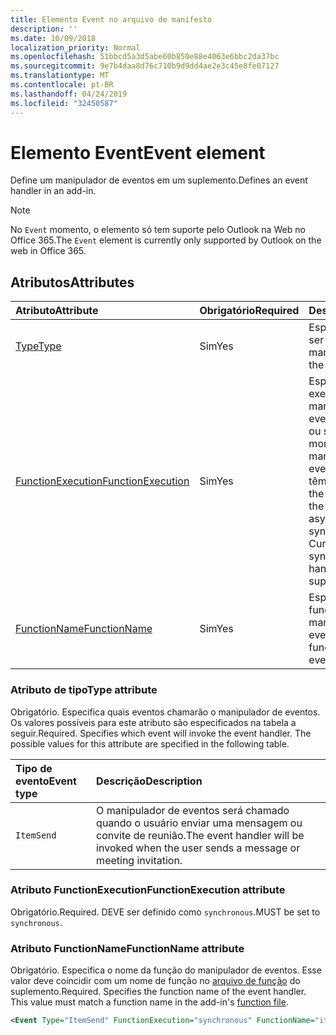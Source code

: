 ```yaml
---
title: Elemento Event no arquivo de manifesto
description: ''
ms.date: 10/09/2018
localization_priority: Normal
ms.openlocfilehash: 51bbcd5a3d5abe60b850e88e4063e6bbc2da37bc
ms.sourcegitcommit: 9e7b4daa8d76c710b9d9dd4ae2e3c45e8fe07127
ms.translationtype: MT
ms.contentlocale: pt-BR
ms.lasthandoff: 04/24/2019
ms.locfileid: "32450587"
---
```

# <a name="event-element"></a><span data-ttu-id="b0d17-102">Elemento Event</span><span class="sxs-lookup"><span data-stu-id="b0d17-102">Event element</span></span>

<span data-ttu-id="b0d17-103">Define um manipulador de eventos em um suplemento.</span><span class="sxs-lookup"><span data-stu-id="b0d17-103">Defines an event handler in an add-in.</span></span>

> [!NOTE] 
> <span data-ttu-id="b0d17-104">No `Event` momento, o elemento só tem suporte pelo Outlook na Web no Office 365.</span><span class="sxs-lookup"><span data-stu-id="b0d17-104">The `Event` element is currently only supported by Outlook on the web in Office 365.</span></span>

## <a name="attributes"></a><span data-ttu-id="b0d17-105">Atributos</span><span class="sxs-lookup"><span data-stu-id="b0d17-105">Attributes</span></span>

|  <span data-ttu-id="b0d17-106">Atributo</span><span class="sxs-lookup"><span data-stu-id="b0d17-106">Attribute</span></span>  |  <span data-ttu-id="b0d17-107">Obrigatório</span><span class="sxs-lookup"><span data-stu-id="b0d17-107">Required</span></span>  |  <span data-ttu-id="b0d17-108">Descrição</span><span class="sxs-lookup"><span data-stu-id="b0d17-108">Description</span></span>  |
|:-----|:-----|:-----|
|  [<span data-ttu-id="b0d17-109">Type</span><span class="sxs-lookup"><span data-stu-id="b0d17-109">Type</span></span>](#type-attribute)  |  <span data-ttu-id="b0d17-110">Sim</span><span class="sxs-lookup"><span data-stu-id="b0d17-110">Yes</span></span>  | <span data-ttu-id="b0d17-111">Especifica o evento a ser manipulado.</span><span class="sxs-lookup"><span data-stu-id="b0d17-111">Specifies the event to handle.</span></span> |
|  [<span data-ttu-id="b0d17-112">FunctionExecution</span><span class="sxs-lookup"><span data-stu-id="b0d17-112">FunctionExecution</span></span>](#functionexecution-attribute)  |  <span data-ttu-id="b0d17-113">Sim</span><span class="sxs-lookup"><span data-stu-id="b0d17-113">Yes</span></span>  | <span data-ttu-id="b0d17-p101">Especifica o estilo de execução para o manipulador de eventos, assíncrono ou síncrono. No momento, somente os manipuladores de eventos síncronos têm suporte.</span><span class="sxs-lookup"><span data-stu-id="b0d17-p101">Specifies the execution style for the event handler, asynchronous or synchronous. Currently only synchronous event handlers are supported.</span></span> |
|  [<span data-ttu-id="b0d17-116">FunctionName</span><span class="sxs-lookup"><span data-stu-id="b0d17-116">FunctionName</span></span>](#functionname-attribute)  |  <span data-ttu-id="b0d17-117">Sim</span><span class="sxs-lookup"><span data-stu-id="b0d17-117">Yes</span></span>  | <span data-ttu-id="b0d17-118">Especifica o nome da função para o manipulador de eventos.</span><span class="sxs-lookup"><span data-stu-id="b0d17-118">Specifies the function name for the event handler.</span></span> |

### <a name="type-attribute"></a><span data-ttu-id="b0d17-119">Atributo de tipo</span><span class="sxs-lookup"><span data-stu-id="b0d17-119">Type attribute</span></span>

<span data-ttu-id="b0d17-p102">Obrigatório. Especifica quais eventos chamarão o manipulador de eventos. Os valores possíveis para este atributo são especificados na tabela a seguir.</span><span class="sxs-lookup"><span data-stu-id="b0d17-p102">Required. Specifies which event will invoke the event handler. The possible values for this attribute are specified in the following table.</span></span>

|  <span data-ttu-id="b0d17-123">Tipo de evento</span><span class="sxs-lookup"><span data-stu-id="b0d17-123">Event type</span></span>  |  <span data-ttu-id="b0d17-124">Descrição</span><span class="sxs-lookup"><span data-stu-id="b0d17-124">Description</span></span>  |
|:-----|:-----|
|  `ItemSend`  |  <span data-ttu-id="b0d17-125">O manipulador de eventos será chamado quando o usuário enviar uma mensagem ou convite de reunião.</span><span class="sxs-lookup"><span data-stu-id="b0d17-125">The event handler will be invoked when the user sends a message or meeting invitation.</span></span>  |

### <a name="functionexecution-attribute"></a><span data-ttu-id="b0d17-126">Atributo FunctionExecution</span><span class="sxs-lookup"><span data-stu-id="b0d17-126">FunctionExecution attribute</span></span>

<span data-ttu-id="b0d17-127">Obrigatório.</span><span class="sxs-lookup"><span data-stu-id="b0d17-127">Required.</span></span> <span data-ttu-id="b0d17-128">DEVE ser definido como `synchronous`.</span><span class="sxs-lookup"><span data-stu-id="b0d17-128">MUST be set to `synchronous`.</span></span>

### <a name="functionname-attribute"></a><span data-ttu-id="b0d17-129">Atributo FunctionName</span><span class="sxs-lookup"><span data-stu-id="b0d17-129">FunctionName attribute</span></span>

<span data-ttu-id="b0d17-p104">Obrigatório. Especifica o nome da função do manipulador de eventos. Esse valor deve coincidir com um nome de função no [arquivo de função](functionfile.md) do suplemento.</span><span class="sxs-lookup"><span data-stu-id="b0d17-p104">Required. Specifies the function name of the event handler. This value must match a function name in the add-in's [function file](functionfile.md).</span></span>

```xml
<Event Type="ItemSend" FunctionExecution="synchronous" FunctionName="itemSendHandler" /> 
```
